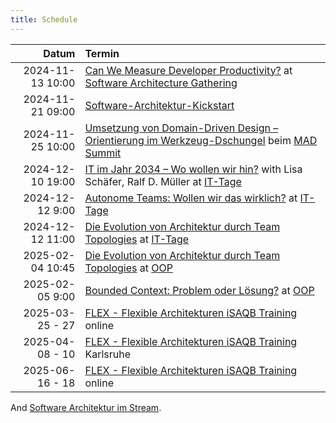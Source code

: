 ```yaml
---
title: Schedule
---
```


|            Datum | Termin                                                                                                                                                                                                                               |
|-----------------:|:-------------------------------------------------------------------------------------------------------------------------------------------------------------------------------------------------------------------------------------|
| 2024-11-13 10:00 | [Can We Measure Developer Productivity?](https://conferences.isaqb.org/software-architecture-gathering/program-2024/#can-we-measure-developer-productivity) at [Software Architecture Gathering](https://conferences.isaqb.org/software-architecture-gathering/) |
| 2024-11-21 09:00 | [Software-Architektur-Kickstart](https://www.socreatory.com/de/trainings/arch-kickstart) |
| 2024-11-25 10:00 | [Umsetzung von Domain-Driven Design – Orientierung im Werkzeug-Dschungel](https://mad-summit.de/domain-driven-design/umsetzung-von-domain-driven-design-orientierung-im-werkzeug-dschungel/) beim [MAD Summit](https://mad-summit.de/) | 
| 2024-12-10 19:00 | [IT im Jahr 2034 – Wo wollen wir hin?](https://www.ittage.informatik-aktuell.de/programm/2024/it-im-jahr-2034-wo-wollen-wir-hin.html) with Lisa Schäfer, Ralf D. Müller  at [IT-Tage](https://www.ittage.informatik-aktuell.de/)                         |
|  2024-12-12 9:00 | [Autonome Teams: Wollen wir das wirklich?](https://www.ittage.informatik-aktuell.de/programm/2024/autonome-teams-wollen-wir-das-wirklich.html) at [IT-Tage](https://www.ittage.informatik-aktuell.de/)                         |
| 2024-12-12 11:00 | [Die Evolution von Architektur durch Team Topologies](https://www.ittage.informatik-aktuell.de/programm/2024/die-evolution-von-architektur-durch-team-topologies.html) at [IT-Tage](https://www.ittage.informatik-aktuell.de/) |
| 2025-02-04 10:45 | [Die Evolution von Architektur durch Team Topologies](https://www.oop-konferenz.de/de/programm/konferenzprogramm#item-7726) at [OOP](https://www.oop-konferenz.de/) |
| 2025-02-05 9:00 | [Bounded Context: Problem oder Lösung?](https://www.oop-konferenz.de/de/programm/konferenzprogramm#item-7761 ) at [OOP](https://www.oop-konferenz.de/) |
| 2025-03-25 - 27 | [FLEX - Flexible Architekturen iSAQB Training](https://www.socreatory.com/de/trainings/flex) online |
| 2025-04-08 - 10 | [FLEX - Flexible Architekturen iSAQB Training](https://www.socreatory.com/de/trainings/flex) Karlsruhe |
| 2025-06-16 - 18 | [FLEX - Flexible Architekturen iSAQB Training](https://www.socreatory.com/de/trainings/flex) online |

And [Software Architektur im Stream](https://software-architektur.tv/).
